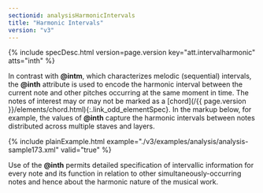 ```yaml
---
sectionid: analysisHarmonicIntervals
title: "Harmonic Intervals"
version: "v3"
---
```






{% include specDesc.html version=page.version key="att.intervalharmonic" atts="inth" %}



In contrast with **@intm**, which characterizes melodic (sequential) intervals, the
**@inth** attribute is used to encode the harmonic interval between the current note
and other pitches occurring at the same moment in time. The notes of interest may
or may not
be marked as a [chord](/{{ page.version }}/elements/chord.html){:.link_odd_elementSpec}. In the markup below, for example, the values of
**@inth** capture the harmonic intervals between notes distributed across multiple
staves and layers.

{% include plainExample.html example="./v3/examples/analysis/analysis-sample173.xml" valid="true" %}

Use of the **@inth** permits detailed specification of intervallic information for
every note and its function in relation to other simultaneously-occurring notes and
hence
about the harmonic nature of the musical work.

